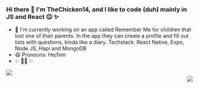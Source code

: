 ### Hi there 👋 I'm TheChicken14, and I like to code (duh) mainly in JS and React 😌 ✨ 

- 🔭 I'm currently working on an app called Remember Me for children that lost one of their parents. In the app they can create a profile and fill out lists with questions, kinda like a diary. Techstack: React Native, Expo, Node JS, Hapi and MongoDB
- 😄 Pronouns: He/him
- ✨ 🏳️‍🌈 ✨  

<p>
  <img align="left" src="https://github-readme-stats.vercel.app/api?username=thechicken14"></img>
  <br />
 <img align="right" src="https://github-readme-stats.vercel.app/api/top-langs/?username=thechicken14"></img>
<p>
